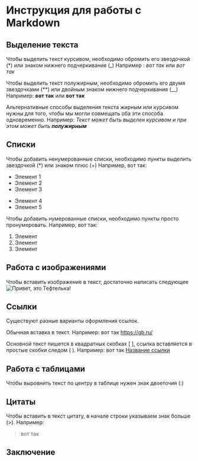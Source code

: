 # Инструкция для работы с Markdown

## Выделение текста

Чтобы выделить текст курсивом, необходимо обромить его звездочкой (*) или знаком нижнего подчеркивания (_)
 Например : *вот так* или _вот так_

Чтобы выделить текст полужирным, необходимо обромить его двумя звездочками (**) или двойным знаком нижнего подчеркивания (__)
Например: **вот так** или __вот так__

Альтернативные способы выделения текста жирным или курсивом нужны для того, чтобы мы могли совмещать оба эти способа одновременно.
Например: _Текст может быть выделен курсивом и при этом может быть **полужирным**_


## Списки 

Чтобы добавить ненумерованные списки, необходимо пункты выделить звездочкой (*) или знаком плюс (+)
Например, вот так:
* Элемент 1
* Элемент 2 
* Элемент 3
+ Элемент 4
+ Элемент 5

Чтобы добавить нумерованные списки, необходимо пункты просто пронумеровать.
Например, вот так:
1. Элемент
2. Элемент
3. Элемент



## Работа с изображениями

Чтобы вставить изображение в текст, достаточно написать следующее
![Привет, это Тефтелька!](teftelka.jpg)

## Ссылки 

Существуют разные варианты оформления ссылок.

Обычная вставка в текст. Например: вот так https://gb.ru/

Основной текст пишется в квадратных скобках [ ], ссылка вставляется в простые скобки следом ( ). Например: вот так [Название ссылки](https://gb.ru/)

## Работа с таблицами

Чтобы выровнить текст по центру в таблице нужен знак двоеточия (:)

## Цитаты 

Чтобы вставить в текст цитату, в начале строки указываем знак больше (>). Например:
 >вот так

## Заключение 